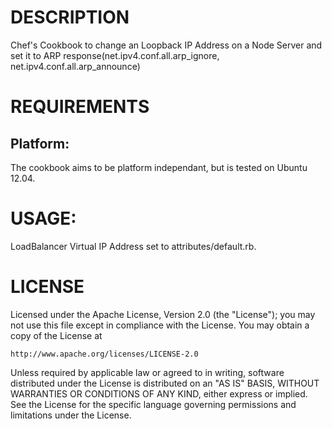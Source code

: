 # DESCRIPTION

Chef's Cookbook to change an Loopback IP Address on a Node Server and set it to ARP response(net.ipv4.conf.all.arp_ignore, net.ipv4.conf.all.arp_announce)

# REQUIREMENTS

## Platform:

The cookbook aims to be platform independant, but is tested on Ubuntu 12.04.

# USAGE:

LoadBalancer Virtual IP Address set to attributes/default.rb.

# LICENSE

Licensed under the Apache License, Version 2.0 (the "License");
you may not use this file except in compliance with the License.
You may obtain a copy of the License at

    http://www.apache.org/licenses/LICENSE-2.0

Unless required by applicable law or agreed to in writing, software
distributed under the License is distributed on an "AS IS" BASIS,
WITHOUT WARRANTIES OR CONDITIONS OF ANY KIND, either express or implied.
See the License for the specific language governing permissions and
limitations under the License.

